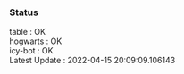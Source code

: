 ### Status


table : OK  
hogwarts : OK  
icy-bot : OK  
Latest Update : 2022-04-15 20:09:09.106143
